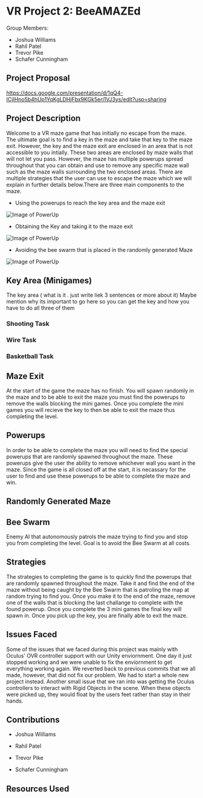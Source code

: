 # VR Project 2: BeeAMAZEd
Group Members:
* Joshua Williams
* Rahil Patel
* Trevor Pike
* Schafer Cunningham
## Project Proposal
https://docs.google.com/presentation/d/1qQ4-ICjIHno5b4hUp1YqKgLDHjFbx9KGk5eri1VJ3ys/edit?usp=sharing

## Project Description
Welcome to a VR maze game that has initially no escape from the maze. The ultimate goal is to find a key in the maze and take that key to the maze exit. However, the key and the maze exit are enclosed in an area that is not accessible to you intially. These two areas are enclosed by maze walls that will not let you pass. However, the maze has multiple powerups spread throughout that you can obtain and use to remove any specific maze wall such as the maze walls surrounding the two enclosed areas. There are multiple strategies that the user can use to escape the maze which we will explain in further details below.There are three main components to the maze.
* Using the powerups to reach the key area and the maze exit

![Image of PowerUp](https://cdn.discordapp.com/attachments/769945456021078079/782714120255438879/powerup.PNG)

* Obtaining the Key and taking it to the maze exit

![Image of PowerUp](https://cdn.discordapp.com/attachments/769945456021078079/782715373585694740/unknown.png)

* Avoiding the bee swarm that is placed in the randomly generated Maze

![Image of PowerUp](https://cdn.discordapp.com/attachments/769945456021078079/782720107986157588/unknown.png)

## Key Area (Minigames)
The key area ( what is it . just write liek 3 sentences or more about it) Maybe mention why its important to go here so you can get the key and how you have to do all three of them
### Shooting Task
### Wire Task
### Basketball Task

## Maze Exit 
At the start of the game the maze has no finish.  You will spawn randomly in the maze and to be able to exit the maze you must find the powerups to remove the walls blocking the mini games.  Once you complete the mini games you will recieve the key to then be able to exit the maze thus completing the level.

## Powerups
In order to be able to complete the maze you will need to find the special powerups that are randomly spawned throughout the maze.  These powerups give the user the ability to remove whichever wall you want in the maze.  Since the game is all closed off at the start, it is necassary for the user to find and use these powerups to be able to complete the maze and win.

## Randomly Generated Maze 

## Bee Swarm
Enemy AI that autonomously patrols the maze trying to find you and stop you from completing the level.  Goal is to avoid the Bee Swarm at all costs.

## Strategies
The strategies to completing the game is to quickly find the powerups that are randomly spawned throughout the maze.  Take it and find the end of the maze without being caught by the Bee Swarm that is patroling the map at random trying to find you.  Once you make it to the end of the maze, remove one of the walls that is blocking the last challange to complete with the found powerup.  Once you complete the 3 mini games the final key will spawn in.  Once you pick up the key, you are finally able to exit the maze.

## Issues Faced
Some of the issues that we faced during this project was mainly with Oculus' OVR controller support with our Unity enviornment.  One day it just stopped working and we were unable to fix the enviornment to get everything working again.  We reverted back to previous commits that we all made, however, that did not fix our problem.  We had to start a whole new project instead.  Another small issue that we ran into was getting the Oculus controllers to interact with Rigid Objects in the scene.  When these objects were picked up, they would float by the users feet rather than stay in their hands.  

## Contributions
* Joshua Williams

* Rahil Patel

* Trevor Pike

* Schafer Cunningham


## Resources Used

